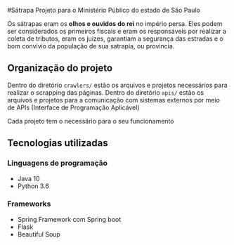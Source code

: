 #Sátrapa Projeto para o Ministério Público do estado de São Paulo

Os sátrapas eram os **olhos e ouvidos do rei** no império persa. Eles podem ser considerados os primeiros fiscais e eram os responsáveis por realizar a coleta de tributos, eram os juízes, garantiam a segurança das estradas e o bom convívio da população de sua satrapia, ou provincia.     

## Organização do projeto
Dentro do diretório `crawlers/` estão os arquivos e projetos necessários para realizar o scrapping das páginas.
Dentro do diretório `apis/` estão os arquivos e projetos para a comunicação com sistemas externos por meio de APIs (Interface de Programação Aplicável)

Cada projeto tem o necessário para o seu funcionamento

## Tecnologias utilizadas

### Linguagens de programação
 - Java 10
 - Python 3.6

### Frameworks
 - Spring Framework com Spring boot
 - Flask
 - Beautiful Soup
